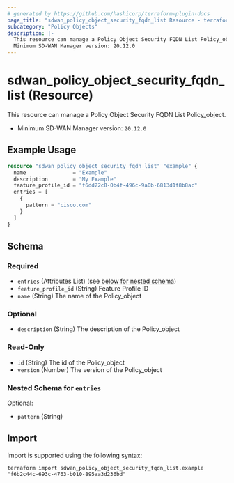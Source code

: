 ```yaml
---
# generated by https://github.com/hashicorp/terraform-plugin-docs
page_title: "sdwan_policy_object_security_fqdn_list Resource - terraform-provider-sdwan"
subcategory: "Policy Objects"
description: |-
  This resource can manage a Policy Object Security FQDN List Policy_object.
  Minimum SD-WAN Manager version: 20.12.0
---
```


# sdwan_policy_object_security_fqdn_list (Resource)

This resource can manage a Policy Object Security FQDN List Policy_object.
  - Minimum SD-WAN Manager version: `20.12.0`

## Example Usage

```terraform
resource "sdwan_policy_object_security_fqdn_list" "example" {
  name               = "Example"
  description        = "My Example"
  feature_profile_id = "f6dd22c8-0b4f-496c-9a0b-6813d1f8b8ac"
  entries = [
    {
      pattern = "cisco.com"
    }
  ]
}
```

<!-- schema generated by tfplugindocs -->
## Schema

### Required

- `entries` (Attributes List) (see [below for nested schema](#nestedatt--entries))
- `feature_profile_id` (String) Feature Profile ID
- `name` (String) The name of the Policy_object

### Optional

- `description` (String) The description of the Policy_object

### Read-Only

- `id` (String) The id of the Policy_object
- `version` (Number) The version of the Policy_object

<a id="nestedatt--entries"></a>
### Nested Schema for `entries`

Optional:

- `pattern` (String)

## Import

Import is supported using the following syntax:

```shell
terraform import sdwan_policy_object_security_fqdn_list.example "f6b2c44c-693c-4763-b010-895aa3d236bd"
```
